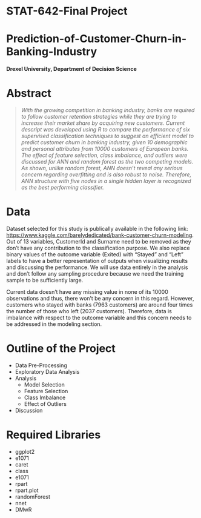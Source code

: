 # STAT-642-Final Project
# Prediction-of-Customer-Churn-in-Banking-Industry
#### Drexel University, Department of Decision Science

# Abstract
> _With the growing competition in banking industry, banks are required to follow customer retention strategies while they are trying to increase their market share by acquiring new customers. Current descript was developed using R to compare the performance of six supervised classification techniques to suggest an efficient model to predict customer churn in banking industry, given 10 demographic and personal attributes from 10000 customers of European banks. The effect of feature selection, class imbalance, and outliers were discussed for ANN and random forest as the two competing models. As shown, unlike random forest, ANN doesn’t reveal any serious concern regarding overfitting and is also robust to noise. Therefore, ANN structure with five nodes in a single hidden layer is recognized as the best performing classifier._

# Data
Dataset selected for this study is publically available in the following link: https://www.kaggle.com/barelydedicated/bank-customer-churn-modeling.
Out of 13 variables, CustomerId and Surname need to be removed as they don’t have any contribution to the classification purpose. We also replace binary values of the outcome variable (Exited) with “Stayed” and “Left” labels to have a better representation of outputs when visualizing results and discussing the performance. We will use data entirely in the analysis and don’t follow any sampling procedure because we need the training sample to be sufficiently large.

Current data doesn’t have any missing value in none of its 10000 observations and thus, there won’t be any concern in this regard. However, customers who stayed with banks (7963 customers) are around four times the number of those who left (2037 customers). Therefore, data is imbalance with respect to the outcome variable and this concern needs to be addressed in the modeling section.

# Outline of the Project
- Data Pre-Processing
- Exploratory Data Analysis
- Analysis
    - Model Selection
    - Feature Selection
    - Class Imbalance
    - Effect of Outliers
 - Discussion
 
# Required Libraries
- ggplot2
- e1071
- caret 
- class 
- e1071 
- rpart 
- rpart.plot 
- randomForest 
- nnet 
- DMwR 

